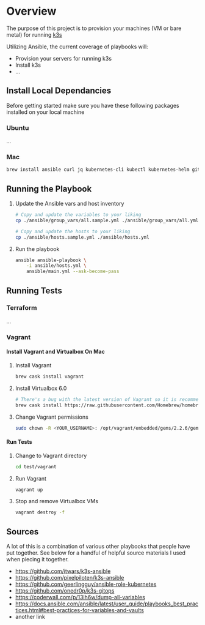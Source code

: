 # Overview

The purpose of this project is to provision your machines (VM or bare metal) for running [k3s](https://github.com/rancher/k3s)

Utilizing Ansible, the current coverage of playbooks will:

- Provision your servers for running k3s
- Install k3s
- ...

## Install Local Dependancies

Before getting started make sure you have these following packages installed on your local machine

### Ubuntu

...

### Mac

```bash
brew install ansible curl jq kubernetes-cli kubectl kubernetes-helm git calicoctl git-crypt pre-commit terraform
```

## Running the Playbook

1) Update the Ansible vars and host inventory

    ```bash
    # Copy and update the variables to your liking
    cp ./ansible/group_vars/all.sample.yml ./ansible/group_vars/all.yml

    # Copy and update the hosts to your liking
    cp ./ansible/hosts.sample.yml ./ansible/hosts.yml
    ```

2) Run the playbook

    ```bash
    ansible ansible-playbook \
        -i ansible/hosts.yml \
        ansible/main.yml --ask-become-pass
    ```

## Running Tests

### Terraform

...

### Vagrant

#### Install Vagrant and Virtualbox On Mac

1) Install Vagrant

    ```bash
    brew cask install vagrant
    ```

2) Install Virtualbox 6.0

    ```bash
    # There's a bug with the latest version of Vagrant so it is recommended to install this version of Virtualbox
    brew cask install https://raw.githubusercontent.com/Homebrew/homebrew-cask/7e703e0466a463fe26ab4e253e28baa9c20d5f36/Casks/virtualbox.rb
    ```

3) Change Vagrant permissions

    ```bash
    sudo chown -R <YOUR_USERNAME>: /opt/vagrant/embedded/gems/2.2.6/gems/vagrant-2.2.6
    ```

#### Run Tests

1) Change to Vagrant directory

    ```bash
    cd test/vagrant
    ```

2) Run Vagrant

    ```bash
    vagrant up
    ```

3) Stop and remove Virtualbox VMs

    ```bash
    vagrant destroy -f
    ```

## Sources

A lot of this is a combination of various other playbooks that people have put together. See below for a handful of helpful source materials I used when piecing it together.

- https://github.com/itwars/k3s-ansible
- https://github.com/pixelpiloten/k3s-ansible
- https://github.com/geerlingguy/ansible-role-kubernetes
- https://github.com/onedr0p/k3s-gitops
- https://coderwall.com/p/13lh6w/dump-all-variables
- https://docs.ansible.com/ansible/latest/user_guide/playbooks_best_practices.html#best-practices-for-variables-and-vaults
- another link


